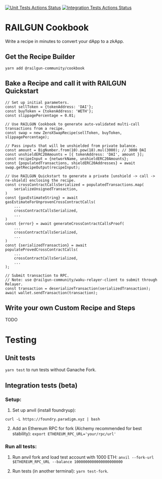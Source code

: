 [![Unit Tests Actions Status](https://github.com/Railgun-Community/cookbook/actions/workflows/unit-tests.yml/badge.svg?branch=main)](https://github.com/Railgun-Community/cookbook/actions)
[![Integration Tests Actions Status](https://github.com/Railgun-Community/cookbook/actions/workflows/integration-tests.yml/badge.svg?branch=main)](https://github.com/Railgun-Community/cookbook/actions)

# RAILGUN Cookbook

Write a recipe in minutes to convert your dApp to a zkApp.

## Get the Recipe Builder

`yarn add @railgun-community/cookbook`

## Bake a Recipe and call it with RAILGUN Quickstart

```
// Set up initial parameters.
const sellToken = {tokenAddress: 'DAI'};
const buyToken = {tokenAddress: 'WETH'};
const slippagePercentage = 0.01;

// Use RAILGUN Cookbook to generate auto-validated multi-call transactions from a recipe.
const swap = new ZeroXSwapRecipe(sellToken, buyToken, slippagePercentage);

// Pass inputs that will be unshielded from private balance.
const amount = BigNumber.from(10).pow(18).mul(3000); // 3000 DAI
const unshieldERC20Amounts = [{ tokenAddress: 'DAI', amount }];
const recipeInput = {networkName, unshieldERC20Amounts};
const {populatedTransactions, shieldERC20Addresses} = await swap.getRecipeOutput(recipeInput);

// Use RAILGUN Quickstart to generate a private [unshield -> call -> re-shield] enclosing the recipe.
const crossContractCallsSerialized = populatedTransactions.map(
    serializeUnsignedTransaction,
)
const {gasEstimateString} = await gasEstimateForUnprovenCrossContractCalls(
    ...
    crossContractCallsSerialized,
    ...
)
const {error} = await generateCrossContractCallsProof(
    ...
    crossContractCallsSerialized,
    ...
)
const {serializedTransaction} = await populateProvedCrossContractCalls(
    ...
    crossContractCallsSerialized,
    ...
);

// Submit transaction to RPC.
// Note: use @railgun-community/waku-relayer-client to submit through Relayer.
const transaction = deserializeTransaction(serializedTransaction);
await wallet.sendTransaction(transaction);
```

## Write your own Custom Recipe and Steps

TODO

# Testing

## Unit tests

`yarn test` to run tests without Ganache Fork.

## Integration tests (beta)

### Setup:

1. Set up anvil (install foundryup):

`curl -L https://foundry.paradigm.xyz | bash`

2. Add an Ethereum RPC for fork (Alchemy recommended for best stability): `export ETHEREUM_RPC_URL='your/rpc/url'`

### Run all tests:

1. Run anvil fork and load test account with 1000 ETH: `anvil --fork-url $ETHEREUM_RPC_URL --balance 1000000000000000000000`

2. Run tests (in another terminal): `yarn test-fork`.
